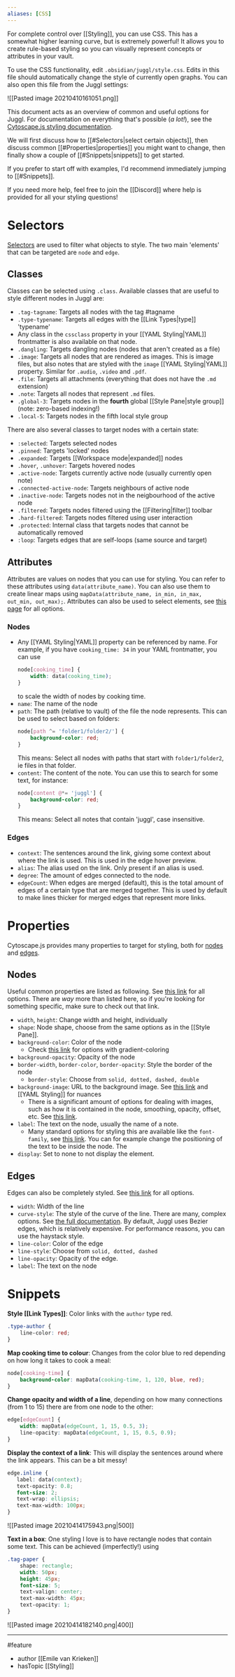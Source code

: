 ```yaml
---
aliases: [CSS]
---
```


For complete control over [[Styling]], you can use CSS. This has a somewhat higher learning curve, but is extremely powerful! It allows you to create rule-based styling so you can visually represent concepts or attributes in your vault. 

To use the CSS functionality, edit `.obsidian/juggl/style.css`. Edits in this file should automatically change the style of currently open graphs. 
You can also open this file from the Juggl settings:

![[Pasted image 20210410161051.png]]

This document acts as an overview of common and useful options for Juggl. For documentation on everything that's possible (_a lot!_), see the [Cytoscape.js styling documentation](https://js.cytoscape.org/#style).

We will first discuss how to [[#Selectors|select certain objects]], then discuss common [[#Properties|properties]] you might want to change, then finally show a couple of [[#Snippets|snippets]] to get started. 

If you prefer to start off with examples, I'd recommend immediately jumping to [[#Snippets]]. 

If you need more help, feel free to join the [[Discord]] where help is provided for all your styling questions!

# Selectors
[Selectors](https://www.w3schools.com/cssref/css_selectors.asp) are used to filter what objects to style. The two main 'elements' that can be targeted are `node` and `edge`.	
## Classes
Classes can be selected using `.class`. Available classes that are useful to style different nodes in Juggl are:
- `.tag-tagname`: Targets all nodes with the tag #tagname
- `.type-typename`: Targets all edges with the [[Link Types|type]] 'typename'
- Any class in the `cssclass` property in your [[YAML Styling|YAML]] frontmatter is also available on that node.
- `.dangling`: Targets dangling nodes (nodes that aren't created as a file)
- `.image`: Targets all nodes that are rendered as images. This is image files, but also notes that are styled with the `image` [[YAML Styling|YAML]] property. Similar for `.audio`, `.video` and `.pdf`.
- `.file`: Targets all attachments (everything that does not have the `.md` extension)
- `.note`: Targets all nodes that represent `.md` files.
- `.global-3`: Targets nodes in the **fourth** global [[Style Pane|style group]](note: zero-based indexing!)
- `.local-5`: Targets nodes in the fifth local style group

There are also several classes to target nodes with a certain state:
- `:selected`: Targets selected nodes
- `.pinned`: Targets 'locked' nodes
- `.expanded`: Targets [[Workspace mode|expanded]] nodes
- `.hover`, `.unhover`: Targets hovered nodes
- `.active-node`: Targets currently active node (usually currently open note)
- `.connected-active-node`: Targets neighbours of active node
- `.inactive-node`: Targets nodes not in the neigbourhood of the active node
- `.filtered`: Targets nodes filtered using the [[Filtering|filter]] toolbar
- `.hard-filtered`: Targets nodes filtered using user interaction
- `.protected`: Internal class that targets nodes that cannot be automatically removed
- `:loop`: Targets edges that are self-loops (same source and target)

## Attributes
Attributes are values on nodes that you can use for styling. You can refer to these attributes using `data(attribute_name)`. You can also use them to create linear maps using `mapData(attribute_name, in_min, in_max, out_min, out_max);`. Attributes can also be used to select elements, see [this page](https://js.cytoscape.org/#selectors/data) for all options.

### Nodes
- Any [[YAML Styling|YAML]] property can be referenced by name. For example, if you have `cooking_time: 34` in your YAML frontmatter, you can use 
	```css
	node[cooking_time] {
		width: data(cooking_time);
	}
	``` 
	to scale the width of nodes by cooking time.
- `name`: The name of the node
- `path`: The path (relative to vault) of the file the node represents. This can be used to select based on folders:
	```css
	node[path ^= 'folder1/folder2/'] {
		background-color: red;
	}
	``` 
	This means: Select all nodes with paths that start with `folder1/folder2`, ie files in that folder.
- `content`: The content of the note. You can use this to search for some text, for instance: 
	```css
	node[content @*= 'juggl'] {
		background-color: red;
	}
	``` 
	This means: Select all notes that contain 'juggl', case insensitive.
	
### Edges
- `context`: The sentences around the link, giving some context about where the link is used. This is used in the edge hover preview.
- `alias`: The alias used on the link. Only present if an alias is used. 
- `degree`: The amount of edges connected to the node.
- `edgeCount`: When edges are merged (default), this is the total amount of edges of a certain type that are merged together. This is used by default to make lines thicker for merged edges that represent more links.
# Properties
Cytoscape.js provides many properties to target for styling, both for [nodes](https://js.cytoscape.org/#style/node-body) and [edges](https://js.cytoscape.org/#style/edge-line). 

## Nodes
Useful common properties are listed as following. See [this link](https://js.cytoscape.org/#style/node-body) for all options. There are _way_ more than listed here, so if you're looking for something specific, make sure to check out that link. 
- `width`, `height`: Change width and height, individually
- `shape`: Node shape, choose from the same options as in the [[Style Pane]].
- `background-color`: Color of the node
	- Check [this link](https://js.cytoscape.org/#style/node-body) for options with gradient-coloring
- `background-opacity`: Opacity of the node
- `border-width`, `border-color`, `border-opacity`: Style the border of the node
	- `border-style`: Choose from `solid, dotted, dashed, double`
- `background-image`: URL to the background image. See [this link](https://js.cytoscape.org/#style/background-image) and [[YAML Styling]] for nuances
	- There is a significant amount of options for dealing with images, such as how it is contained in the node, smoothing, opacity, offset, etc. See [this link](https://js.cytoscape.org/#style/background-image).
- `label`: The text on the node, usually the name of a note. 
	- Many standard options for styling this are available like the `font-family`, see [this link](https://js.cytoscape.org/#style/labels). You can for example change the positioning of the text to be inside the node. The 
- `display`: Set to none to not display the element.

## Edges
Edges can also be completely styled. See [this link](https://js.cytoscape.org/#style/edge-line) for all options. 
- `width`: Width of the line
- `curve-style`: The style of the curve of the line. There are many, complex options. See [the full documentation](https://js.cytoscape.org/#style/edge-line). By default, Juggl uses Bezier edges, which is relatively expensive. For performance reasons, you can use the haystack style.
- `line-color`: Color of the edge
- `line-style`: Choose from `solid, dotted, dashed`
- `line-opacity`: Opacity of the edge. 
- `label`: The text on the node
# Snippets
**Style [[Link Types]]**: Color links with the `author` type red.
```css
.type-author {
	line-color: red;
}
```

**Map cooking time to colour**: Changes from the color blue to red depending on how long it takes to cook a meal:
```css
node[cooking-time] {
    background-color: mapData(cooking-time, 1, 120, blue, red);
}
```

**Change opacity and width of a line**, depending on how many connections (from 1 to 15) there are from one node to the other:
```css
edge[edgeCount] {
    width: mapData(edgeCount, 1, 15, 0.5, 3);
	line-opacity: mapData(edgeCount, 1, 15, 0.5, 0.9);
}
```

**Display the context of a link**: This will display the sentences around where the link appears. This can be a bit messy!
```css
edge.inline {
   label: data(context);
   text-opacity: 0.8;
   font-size: 2;
   text-wrap: ellipsis;
   text-max-width: 100px;
}
```

![[Pasted image 20210414175943.png|500]]

**Text in a box**: One styling I love is to have rectangle nodes that contain some text. This can be achieved (imperfectly!) using
```css
.tag-paper {
    shape: rectangle;
    width: 50px;
    height: 45px;
    font-size: 5;
    text-valign: center;
    text-max-width: 45px;
    text-opacity: 1;
}
```

![[Pasted image 20210414182140.png|400]]


--- 
#feature
- author [[Emile van Krieken]]
- hasTopic [[Styling]]